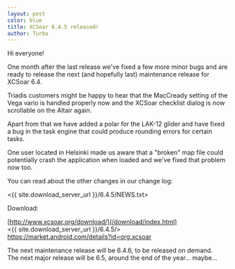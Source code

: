 ```yaml
---
layout: post
color: blue
title: XCSoar 6.4.5 released!
author: Turbo
---
```

Hi everyone!

One month after the last release we've fixed a few more minor bugs and are ready
to release the next (and hopefully last) maintenance release for XCSoar 6.4.

Triadis customers might be happy to hear that the MacCready setting of the Vega
vario is handled properly now and the XCSoar checklist dialog is now scrollable
on the Altair again.

Apart from that we have added a polar for the LAK-12 glider and have fixed a bug
in the task engine that could produce rounding errors for certain tasks.

One user located in Helsinki made us aware that a "broken" map file could
potentially crash the application when loaded and we've fixed that problem now
too.

You can read about the other changes in our change log:

 <{{ site.download_server_url }}/6.4.5/NEWS.txt>

Download:

 [http://www.xcsoar.org/download/](/download/index.html)  
 <{{ site.download_server_url }}/6.4.5/>  
 <https://market.android.com/details?id=org.xcsoar>

The next maintenance release will be 6.4.6, to be released on demand.  
The next major release will be 6.5, around the end of the year... maybe...


